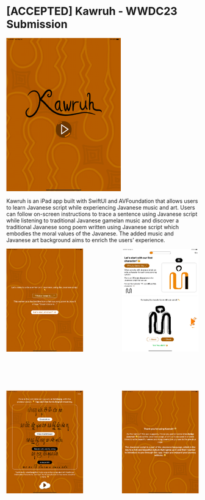 # [ACCEPTED] Kawruh - WWDC23 Submission

<img src="./images/Home.png" width="300px"></img>

Kawruh is an iPad app built with SwiftUI and AVFoundation that allows users to learn Javanese script while experiencing Javanese music and art. Users can follow on-screen instructions to trace a sentence using Javanese script while listening to traditional Javanese gamelan music and discover a traditional Javanese song poem written using Javanese script which embodies the moral values of the Javanese. The added music and Javanese art background aims to enrich the users’ experience.

<div style="display: grid; grid-template-columns: auto auto; justify-content: center; gap: 102px;">
  <img src="./images/Intro.png" width="400px"></img>
  <img src="./images/Trace.png" width="400px"></img>
  <img src="./images/Poem.png" width="400px"></img>
  <img src="./images/Closing.png" width="400px"></img>
</div>
